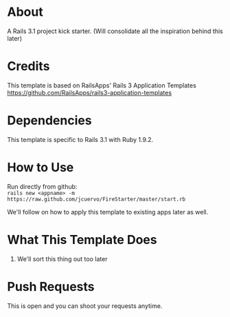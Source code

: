 About
======
A Rails 3.1 project kick starter. (Will consolidate all the inspiration behind this later)

Credits
=======
This template is based on RailsApps' Rails 3 Application Templates https://github.com/RailsApps/rails3-application-templates

Dependencies
===========
This template is specific to Rails 3.1 with Ruby 1.9.2.

How to Use
===========
Run directly from github:<br>
`rails new <appname> -m https://raw.github.com/jcuervo/FireStarter/master/start.rb`<br>

We'll follow on how to apply this template to existing apps later as well.

What This Template Does
========================

1.  We'll sort this thing out too later

Push Requests
==============
This is open and you can shoot your requests anytime.